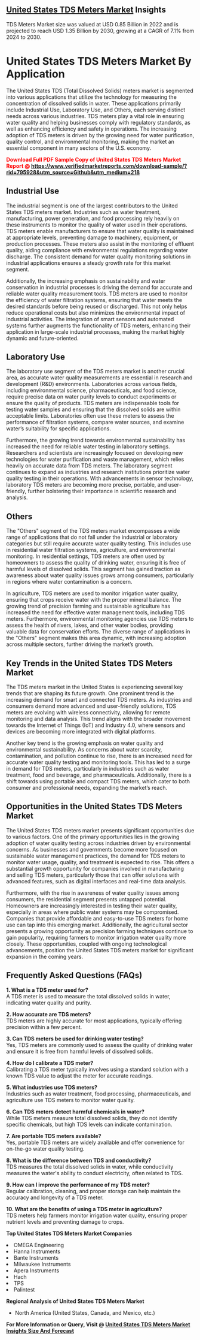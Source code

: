 <h2><a href="https://www.verifiedmarketreports.com/download-sample/?rid=795928&amp;utm_source=Github&amp;utm_medium=218" target="_blank">United States TDS Meters Market</a> Insights</h2><p>TDS Meters Market size was valued at USD 0.85 Billion in 2022 and is projected to reach USD 1.35 Billion by 2030, growing at a CAGR of 7.1% from 2024 to 2030.</p><p><h1>United States TDS Meters Market By Application</h1> <p>The United States TDS (Total Dissolved Solids) meters market is segmented into various applications that utilize the technology for measuring the concentration of dissolved solids in water. These applications primarily include Industrial Use, Laboratory Use, and Others, each serving distinct needs across various industries. TDS meters play a vital role in ensuring water quality and helping businesses comply with regulatory standards, as well as enhancing efficiency and safety in operations. The increasing adoption of TDS meters is driven by the growing need for water purification, quality control, and environmental monitoring, making the market an essential component in many sectors of the U.S. economy.</p> <p><strong><p><span class=""><span style="color: #ff0000;"><strong>Download Full PDF Sample Copy of United States TDS Meters Market Report</strong> @ </span><a href="https://www.verifiedmarketreports.com/download-sample/?rid=795928&amp;utm_source=Github&amp;utm_medium=218" target="_blank">https://www.verifiedmarketreports.com/download-sample/?rid=795928&amp;utm_source=Github&amp;utm_medium=218</a></span></p></strong></p> <h2>Industrial Use</h2> <p>The industrial segment is one of the largest contributors to the United States TDS meters market. Industries such as water treatment, manufacturing, power generation, and food processing rely heavily on these instruments to monitor the quality of water used in their operations. TDS meters enable manufacturers to ensure that water quality is maintained at appropriate levels, preventing damage to machinery, equipment, or production processes. These meters also assist in the monitoring of effluent quality, aiding compliance with environmental regulations regarding water discharge. The consistent demand for water quality monitoring solutions in industrial applications ensures a steady growth rate for this market segment.</p> <p>Additionally, the increasing emphasis on sustainability and water conservation in industrial processes is driving the demand for accurate and reliable water quality measurement tools. TDS meters are used to monitor the efficiency of water filtration systems, ensuring that water meets the desired standards before being reused or discharged. This not only helps reduce operational costs but also minimizes the environmental impact of industrial activities. The integration of smart sensors and automated systems further augments the functionality of TDS meters, enhancing their application in large-scale industrial processes, making the market highly dynamic and future-oriented.</p> <h2>Laboratory Use</h2> <p>The laboratory use segment of the TDS meters market is another crucial area, as accurate water quality measurements are essential in research and development (R&D) environments. Laboratories across various fields, including environmental science, pharmaceuticals, and food science, require precise data on water purity levels to conduct experiments or ensure the quality of products. TDS meters are indispensable tools for testing water samples and ensuring that the dissolved solids are within acceptable limits. Laboratories often use these meters to assess the performance of filtration systems, compare water sources, and examine water’s suitability for specific applications.</p> <p>Furthermore, the growing trend towards environmental sustainability has increased the need for reliable water testing in laboratory settings. Researchers and scientists are increasingly focused on developing new technologies for water purification and waste management, which relies heavily on accurate data from TDS meters. The laboratory segment continues to expand as industries and research institutions prioritize water quality testing in their operations. With advancements in sensor technology, laboratory TDS meters are becoming more precise, portable, and user-friendly, further bolstering their importance in scientific research and analysis.</p> <h2>Others</h2> <p>The "Others" segment of the TDS meters market encompasses a wide range of applications that do not fall under the industrial or laboratory categories but still require accurate water quality testing. This includes use in residential water filtration systems, agriculture, and environmental monitoring. In residential settings, TDS meters are often used by homeowners to assess the quality of drinking water, ensuring it is free of harmful levels of dissolved solids. This segment has gained traction as awareness about water quality issues grows among consumers, particularly in regions where water contamination is a concern.</p> <p>In agriculture, TDS meters are used to monitor irrigation water quality, ensuring that crops receive water with the proper mineral balance. The growing trend of precision farming and sustainable agriculture has increased the need for effective water management tools, including TDS meters. Furthermore, environmental monitoring agencies use TDS meters to assess the health of rivers, lakes, and other water bodies, providing valuable data for conservation efforts. The diverse range of applications in the "Others" segment makes this area dynamic, with increasing adoption across multiple sectors, further driving the market’s growth.</p> <h2>Key Trends in the United States TDS Meters Market</h2> <p>The TDS meters market in the United States is experiencing several key trends that are shaping its future growth. One prominent trend is the increasing demand for smart and connected TDS meters. As industries and consumers demand more advanced and user-friendly solutions, TDS meters are evolving with wireless connectivity, allowing for remote monitoring and data analysis. This trend aligns with the broader movement towards the Internet of Things (IoT) and Industry 4.0, where sensors and devices are becoming more integrated with digital platforms.</p> <p>Another key trend is the growing emphasis on water quality and environmental sustainability. As concerns about water scarcity, contamination, and pollution continue to rise, there is an increased need for accurate water quality testing and monitoring tools. This has led to a surge in demand for TDS meters, particularly in industries such as water treatment, food and beverage, and pharmaceuticals. Additionally, there is a shift towards using portable and compact TDS meters, which cater to both consumer and professional needs, expanding the market’s reach.</p> <h2>Opportunities in the United States TDS Meters Market</h2> <p>The United States TDS meters market presents significant opportunities due to various factors. One of the primary opportunities lies in the growing adoption of water quality testing across industries driven by environmental concerns. As businesses and governments become more focused on sustainable water management practices, the demand for TDS meters to monitor water usage, quality, and treatment is expected to rise. This offers a substantial growth opportunity for companies involved in manufacturing and selling TDS meters, particularly those that can offer solutions with advanced features, such as digital interfaces and real-time data analysis.</p> <p>Furthermore, with the rise in awareness of water quality issues among consumers, the residential segment presents untapped potential. Homeowners are increasingly interested in testing their water quality, especially in areas where public water systems may be compromised. Companies that provide affordable and easy-to-use TDS meters for home use can tap into this emerging market. Additionally, the agricultural sector presents a growing opportunity as precision farming techniques continue to gain popularity, requiring farmers to monitor irrigation water quality more closely. These opportunities, coupled with ongoing technological advancements, position the United States TDS meters market for significant expansion in the coming years.</p> <h2>Frequently Asked Questions (FAQs)</h2> <p><strong>1. What is a TDS meter used for?</strong><br>A TDS meter is used to measure the total dissolved solids in water, indicating water quality and purity.</p> <p><strong>2. How accurate are TDS meters?</strong><br>TDS meters are highly accurate for most applications, typically offering precision within a few percent.</p> <p><strong>3. Can TDS meters be used for drinking water testing?</strong><br>Yes, TDS meters are commonly used to assess the quality of drinking water and ensure it is free from harmful levels of dissolved solids.</p> <p><strong>4. How do I calibrate a TDS meter?</strong><br>Calibrating a TDS meter typically involves using a standard solution with a known TDS value to adjust the meter for accurate readings.</p> <p><strong>5. What industries use TDS meters?</strong><br>Industries such as water treatment, food processing, pharmaceuticals, and agriculture use TDS meters to monitor water quality.</p> <p><strong>6. Can TDS meters detect harmful chemicals in water?</strong><br>While TDS meters measure total dissolved solids, they do not identify specific chemicals, but high TDS levels can indicate contamination.</p> <p><strong>7. Are portable TDS meters available?</strong><br>Yes, portable TDS meters are widely available and offer convenience for on-the-go water quality testing.</p> <p><strong>8. What is the difference between TDS and conductivity?</strong><br>TDS measures the total dissolved solids in water, while conductivity measures the water's ability to conduct electricity, often related to TDS.</p> <p><strong>9. How can I improve the performance of my TDS meter?</strong><br>Regular calibration, cleaning, and proper storage can help maintain the accuracy and longevity of a TDS meter.</p> <p><strong>10. What are the benefits of using a TDS meter in agriculture?</strong><br>TDS meters help farmers monitor irrigation water quality, ensuring proper nutrient levels and preventing damage to crops.</p> </p><p><strong>Top United States TDS Meters Market Companies</strong></p><div data-test-id=""><p><li>OMEGA Engineering</li><li> Hanna Instruments</li><li> Bante Instruments</li><li> Milwaukee Instruments</li><li> Apera Instruments</li><li> Hach</li><li> TPS</li><li> Palintest</li></p><div><strong>Regional Analysis of&nbsp;United States TDS Meters Market</strong></div><ul><li dir="ltr"><p dir="ltr">North America&nbsp;(United States, Canada, and Mexico, etc.)</p></li></ul><p><strong>For More Information or Query, Visit @&nbsp;</strong><strong><a href="https://www.verifiedmarketreports.com/product/tds-meters-market/?utm_source=Github&amp;utm_medium=218" target="_blank">United States TDS Meters Market Insights Size And Forecast</a></strong></p></div>
